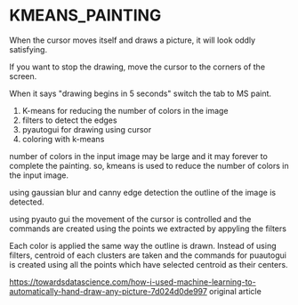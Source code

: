 # KMEANS_PAINTING

When the cursor moves itself and draws a picture, it will look oddly satisfying.

If you want to stop the drawing, move the cursor to the corners of the screen.

When it says "drawing begins in 5 seconds" switch the tab to MS paint.

 1. K-means for reducing the number of colors in the image
 2. filters to detect the edges
 3. pyautogui for drawing using cursor
 4. coloring with k-means


  number of colors in the input image may be large and it may forever to complete the painting. so, kmeans is used to reduce the number of colors in the input image.
 
 
  using gaussian blur and canny edge detection the outline of the image is detected.
  
  using pyauto gui the movement of the cursor is controlled and the commands are created using the points we extracted by appyling the filters


  Each color is applied the same way the outline is drawn. Instead of using filters, centroid of each clusters are taken and the commands for puautogui is created using all the points which have selected centroid as their centers. 

 https://towardsdatascience.com/how-i-used-machine-learning-to-automatically-hand-draw-any-picture-7d024d0de997 original article
